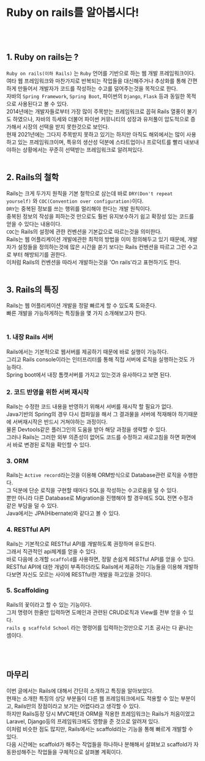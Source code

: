 # Ruby on rails를 알아봅시다!
<br><br>

## 1. Ruby on rails는 ?

`Ruby on rails(이하 Rails)` 는 `Ruby` 언어를 기반으로 하는 웹 개발 프레임워크이다.  
여타 웹 프레임워크와 마찬가지로 반복되는 작업들을 대신해주거나 추상화를 통해 간편하게 만들어서 개발자가 코드를 작성하는 수고를 덜어주는것을 목적으로 한다.  
자바의 `Spring Framework`, `Spring Boot`, 파이썬의 `Django`, `Flask` 등과 동일한 목적으로 사용된다고 볼 수 있다.  
2014년에는 개발자들로부터 가장 많이 주목받는 프레임워크로 꼽혀 Rails 열풍이 불기도 하였으나, 자바의 득세와 더불어 파이썬 커뮤니티의 성장과 유저풀이 압도적으로 증가해서 시장의 선택을 받지 못한것으로 보인다.  
현재 2021년에는 그다지 주목받지 못하고 있기는 하지만 아직도 해외에서는 많이 사용하고 있는 프레임워크이며, 특유의 생산성 덕분에 스타트업이나 프로덕트를 빨리 내보내야하는 상황에서는 꾸준히 선택받는 프레임워크로 알려져있다.
<br><br>

## 2. Rails의 철학

Rails는 크게 두가지 원칙을 기본 철학으로 삼는데 바로 
`DRY(Don't repeat yourself)` 와 `COC(Convention over configuration)`이다.  
`DRY`는 중복된 정보를 쓰는 행위를 멀리해야 한다는 개발 원칙이다.  
중복된 정보의 작성을 피하는것 만으로도 훨씬 유지보수하기 쉽고 확장성 있는 코드를 얻을 수 있다는 내용이다.  
`COC`는 Rails의 설정에 관한 컨벤션을 기본값으로 따르는것을 의미한다.  
Rails는 웹 어플리케이션 개발에관한 최적의 방법을 이미 정의해두고 있기 때문에, 개발자가 설정들을 정의하는것에 많은 시간을 쏟기 보다는 Rails 컨벤션을 따르고 그런 수고로 부터 해방되기를 권한다.  
이처럼 Rails의 컨벤션을 따라서 개발하는것을 'On rails'라고 표현하기도 한다.
<br><br>

## 3. Rails의 특징

Rails는 웹 어플리케이션 개발을 정말 빠르게 할 수 있도록 도와준다.  
빠른 개발을 가능하게하는 특징들을 몇 가지 소개해보고자 한다.
<br><br>

### 1. 내장 Rails 서버 

Rails에서는 기본적으로 웹서버를 제공하기 때문에 바로 실행이 가능하다.  
그리고 Rails console이라는 인터프리터를 통해 직접 서버에 로직을 실행하는것도 가능하다.  
Spring boot에서 내장 톰캣서버를 가지고 있는것과 유사하다고 보면 된다. 

### 2. 코드 반영을 위한 서버 재시작

Rails는 수정한 코드 내용을 반영하기 위해서 서버를 재시작 할 필요가 없다.  
Java기반의 Spring의 경우 다시 컴파일을 해서 그 결과물을 서버에 적재해야 하기때문에 서버재시작은 반드시 거쳐야하는 과정이다.  
물론 Devtools같은 플러그인의 도움을 받아 해당 과정을 생략할 수 있다.  
그러나 Rails는 그러한 외부 의존성이 없어도 코드를 수정하고 새로고침을 하면 화면에서 바로 변경된 로직을 확인할 수 있다.  

### 3. ORM

Rails는 `Active record`라는것을 이용해 ORM방식으로 Database관련 로직을 수행한다.  
그 덕분에 단순 로직을 구현할 때마다 SQL을 작성하는 수고로움을 덜 수 있다.  
뿐만 아니라 다른 Database로 Migration을 진행해야 할 경우에도 SQL 전면 수정과 같은 부담을 덜 수 있다.  
Java에서는 JPA(Hibernate)와 같다고 볼 수 있다.  

### 4. RESTful API

Rails는 기본적으로 RESTful API를 개발하도록 권장하며 유도한다.  
그래서 직관적인 api체계를 얻을 수 있다.  
바로 다음에 소개할 `scaffold`를 사용하면, 정말 손쉽게 RESTful API를 얻을 수 있다.  
RESTful API에 대한 개념이 부족하더라도 Rails에서 제공하는 기능들을 이용해 개발하다보면 자신도 모르는 사이에 RESTful한 개발을 하고있을 것이다.  

### 5. Scaffolding

Rails의 꽃이라고 할 수 있는 기능이다.  
그저 명령어 한줄만 입력하면 도메인과 관련된 CRUD로직과 View를 전부 얻을 수 있다.  
`rails g scaffold School` 라는 명령어를 입력하는것만으로 기초 공사는 다 끝나는 셈이다.  

<br><br>

## 마무리
이번 글에서는 Rails에 대해서 간단히 소개하고 특징을 알아보았다.  
현재는 소개한 특징의 상당 부분들이 다른 웹 프레임워크에서도 적용할 수 있는 부분이고, Rails만의 장점이라고 보기는 어렵다라고 생각할 수 있다.  
하지만 Rails등장 당시 MVC패턴과 ORM을 적용한 프레임워크는 Rails가 처음이었고 Laravel, Django등의 프레임워크에도 영향을 준 것으로 알려져 있다.  
이처럼 비슷한 점도 많지만, Rails에서는 scaffold라는 기능을 통해 빠르게 개발할 수 있다.  
다음 시간에는 scaffold가 해주는 작업들을 하나하나 분해해서 살펴보고 scaffold가 자동완성해주는 작업들을 구체적으로 살펴볼 계획이다.


